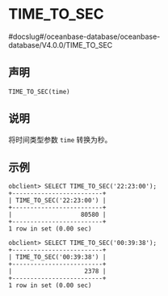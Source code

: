 TIME_TO_SEC 
================================
#docslug#/oceanbase-database/oceanbase-database/V4.0.0/TIME_TO_SEC


声明 
-----------------------

```unknow
TIME_TO_SEC(time)
```



说明 
-----------------------

将时间类型参数 `time` 转换为秒。

示例 
-----------------------

```unknow
obclient> SELECT TIME_TO_SEC('22:23:00');
+-------------------------+
| TIME_TO_SEC('22:23:00') |
+-------------------------+
|                   80580 |
+-------------------------+
1 row in set (0.00 sec)

obclient> SELECT TIME_TO_SEC('00:39:38');
+-------------------------+
| TIME_TO_SEC('00:39:38') |
+-------------------------+
|                    2378 |
+-------------------------+
1 row in set (0.00 sec)
```


